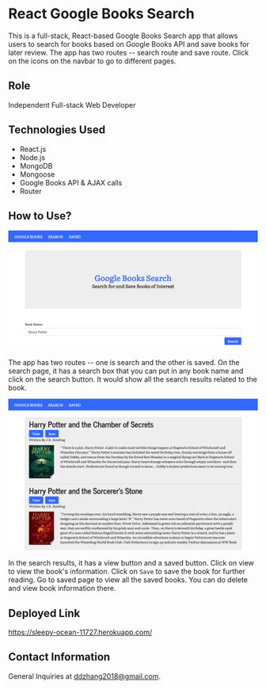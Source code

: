 # React Google Books Search

This is a full-stack, React-based Google Books Search app that allows users to search for books based on Google Books API and save books for later review. The app has two routes -- search route  and save route. Click on the icons on the navbar to go to different pages. 

## Role

Independent Full-stack Web Developer

## Technologies Used

- React.js
- Node.js
- MongoDB
- Mongoose 
- Google Books API & AJAX calls
- Router 

## How to Use?
![GoogleBooks](GB1.png)

The app has two routes -- one is search and the other is saved. On the search page, it has a search box that you can put in any book name and click on the search button. It would show all the search results related to the book. 

![GoogleBooks](GB2.png)

In the search results, it has a view button and a saved button. Click on view to view the book's information. Click on `Save` to save the book for further reading. Go to saved page to view all the saved books. You can do delete and view book information there. 


## Deployed Link

https://sleepy-ocean-11727.herokuapp.com/

## Contact Information 
General Inquiries at ddzhang2018@gmail.com. 
